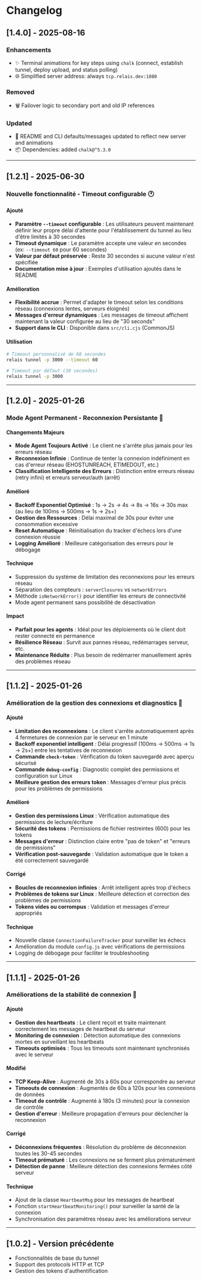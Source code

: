 # Changelog

## [1.4.0] - 2025-08-16

### Enhancements
- ✨ Terminal animations for key steps using `chalk` (connect, establish tunnel, deploy upload, and status polling)
- 🌐 Simplified server address: always `tcp.relais.dev:1080`

### Removed
- 🗑️ Failover logic to secondary port and old IP references

### Updated
- 📝 README and CLI defaults/messages updated to reflect new server and animations
- 📦 Dependencies: added `chalk@^5.3.0`

---

## [1.2.1] - 2025-06-30

### Nouvelle fonctionnalité - Timeout configurable 🕐

#### Ajouté
- **Paramètre `--timeout` configurable** : Les utilisateurs peuvent maintenant définir leur propre délai d'attente pour l'établissement du tunnel au lieu d'être limités à 30 secondes
- **Timeout dynamique** : Le paramètre accepte une valeur en secondes (ex: `--timeout 60` pour 60 secondes)
- **Valeur par défaut préservée** : Reste 30 secondes si aucune valeur n'est spécifiée
- **Documentation mise à jour** : Exemples d'utilisation ajoutés dans le README

#### Amélioration
- **Flexibilité accrue** : Permet d'adapter le timeout selon les conditions réseau (connexions lentes, serveurs éloignés)
- **Messages d'erreur dynamiques** : Les messages de timeout affichent maintenant la valeur configurée au lieu de "30 seconds"
- **Support dans le CLI** : Disponible dans `src/cli.cjs` (CommonJS)

#### Utilisation
```bash
# Timeout personnalisé de 60 secondes
relais tunnel -p 3000 --timeout 60

# Timeout par défaut (30 secondes)
relais tunnel -p 3000
```

---

## [1.2.0] - 2025-01-26

### Mode Agent Permanent - Reconnexion Persistante 🤖

#### Changements Majeurs
- **Mode Agent Toujours Activé** : Le client ne s'arrête plus jamais pour les erreurs réseau
- **Reconnexion Infinie** : Continue de tenter la connexion indéfiniment en cas d'erreur réseau (EHOSTUNREACH, ETIMEDOUT, etc.)
- **Classification Intelligente des Erreurs** : Distinction entre erreurs réseau (retry infini) et erreurs serveur/auth (arrêt)

#### Amélioré
- **Backoff Exponentiel Optimisé** : 1s → 2s → 4s → 8s → 16s → 30s max (au lieu de 100ms → 500ms → 1s → 2s+)
- **Gestion des Ressources** : Délai maximal de 30s pour éviter une consommation excessive
- **Reset Automatique** : Réinitialisation du tracker d'échecs lors d'une connexion réussie
- **Logging Amélioré** : Meilleure catégorisation des erreurs pour le débogage

#### Technique
- Suppression du système de limitation des reconnexions pour les erreurs réseau
- Séparation des compteurs : `serverClosures` vs `networkErrors`
- Méthode `isNetworkError()` pour identifier les erreurs de connectivité
- Mode agent permanent sans possibilité de désactivation

#### Impact
- **Parfait pour les agents** : Idéal pour les déploiements où le client doit rester connecté en permanence
- **Résilience Réseau** : Survit aux pannes réseau, redémarrages serveur, etc.
- **Maintenance Réduite** : Plus besoin de redémarrer manuellement après des problèmes réseau

---

## [1.1.2] - 2025-01-26

### Amélioration de la gestion des connexions et diagnostics 🔧

#### Ajouté
- **Limitation des reconnexions** : Le client s'arrête automatiquement après 4 fermetures de connexion par le serveur en 1 minute
- **Backoff exponentiel intelligent** : Délai progressif (100ms → 500ms → 1s → 2s+) entre les tentatives de reconnexion
- **Commande `check-token`** : Vérification du token sauvegardé avec aperçu sécurisé
- **Commande `debug-config`** : Diagnostic complet des permissions et configuration sur Linux
- **Meilleure gestion des erreurs token** : Messages d'erreur plus précis pour les problèmes de permissions

#### Amélioré
- **Gestion des permissions Linux** : Vérification automatique des permissions de lecture/écriture
- **Sécurité des tokens** : Permissions de fichier restreintes (600) pour les tokens
- **Messages d'erreur** : Distinction claire entre "pas de token" et "erreurs de permissions"
- **Vérification post-sauvegarde** : Validation automatique que le token a été correctement sauvegardé

#### Corrigé
- **Boucles de reconnexion infinies** : Arrêt intelligent après trop d'échecs
- **Problèmes de tokens sur Linux** : Meilleure détection et correction des problèmes de permissions
- **Tokens vides ou corrompus** : Validation et messages d'erreur appropriés

#### Technique
- Nouvelle classe `ConnectionFailureTracker` pour surveiller les échecs
- Amélioration du module `config.js` avec vérifications de permissions
- Logging de débogage pour faciliter le troubleshooting

---

## [1.1.1] - 2025-01-26

### Améliorations de la stabilité de connexion 🚀

#### Ajouté
- **Gestion des heartbeats** : Le client reçoit et traite maintenant correctement les messages de heartbeat du serveur
- **Monitoring de connexion** : Détection automatique des connexions mortes en surveillant les heartbeats
- **Timeouts optimisés** : Tous les timeouts sont maintenant synchronisés avec le serveur

#### Modifié
- **TCP Keep-Alive** : Augmenté de 30s à 60s pour correspondre au serveur
- **Timeouts de connexion** : Augmentés de 60s à 120s pour les connexions de données
- **Timeout de contrôle** : Augmenté à 180s (3 minutes) pour la connexion de contrôle
- **Gestion d'erreur** : Meilleure propagation d'erreurs pour déclencher la reconnexion

#### Corrigé
- **Déconnexions fréquentes** : Résolution du problème de déconnexion toutes les 30-45 secondes
- **Timeout prématuré** : Les connexions ne se ferment plus prématurément
- **Détection de panne** : Meilleure détection des connexions fermées côté serveur

#### Technique
- Ajout de la classe `HeartbeatMsg` pour les messages de heartbeat
- Fonction `startHeartbeatMonitoring()` pour surveiller la santé de la connexion
- Synchronisation des paramètres réseau avec les améliorations serveur

---

## [1.0.2] - Version précédente
- Fonctionnalités de base du tunnel
- Support des protocols HTTP et TCP
- Gestion des tokens d'authentification 